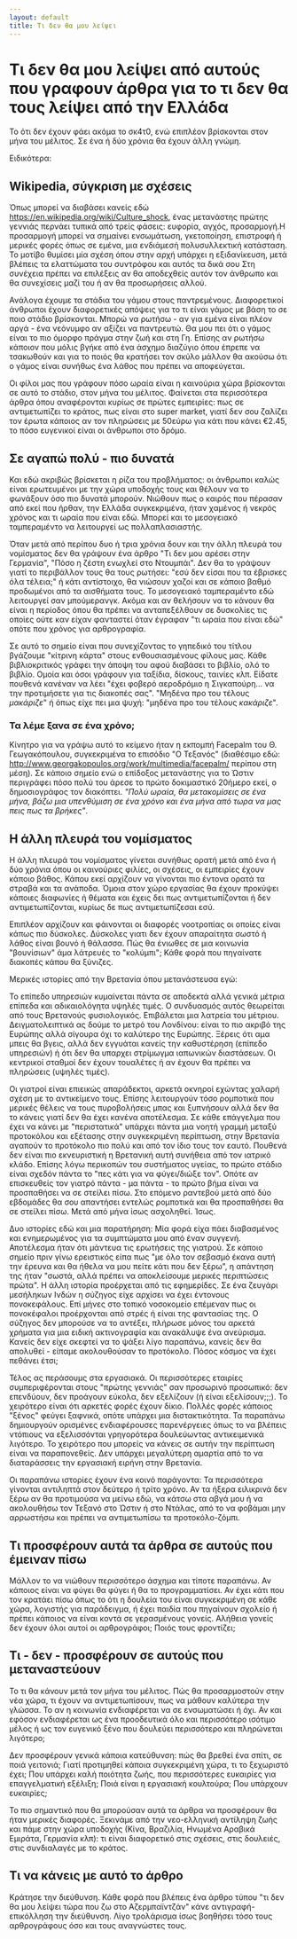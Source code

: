 ```yaml
---
layout: default
title: Τι δεν θα μου λείψει
---
```


# Τι δεν θα μου λείψει από αυτούς που γραφουν άρθρα για το τι δεν θα τους λείψει από την Ελλάδα

Το ότι δεν έχουν φάει ακόμα το σκ4τ0, ενώ επιπλέον βρίσκονται στον μήνα του μέλιτος. Σε ένα ή δύο χρόνια θα έχουν άλλη γνώμη.

Ειδικότερα:

## Wikipedia, σύγκριση με σχέσεις

Όπως μπορεί να διαβάσει κανείς εδώ https://en.wikipedia.org/wiki/Culture_shock, ένας μετανάστης πρώτης γεννιάς περνάει τυπικά από τρείς φάσεις: ευφορία, αγχός, προσαρμογή.Η προσαρμογή μπορεί να σημαίνει ενσωμάτωση, γκετοποίηση, επιστροφή ή μερικές φορές όπως σε εμένα, μια ενδιάμεσή πολυσυλλεκτική κατάσταση. Το μοτίβο θυμίσει μία σχέση όπου στην αρχή υπάρχει η εξιδανίκευση, μετά βλέπεις τα ελαττώματα του συντρόφου και αυτός τα δικά σου  Στη συνέχεια πρέπει να επιλέξεις αν θα αποδεχθείς αυτόν τον άνθρωπο και θα συνεχίσεις μαζί του ή αν θα προσωρήσεις αλλού.

Ανάλογα έχουμε τα στάδια του γάμου στους παντρεμένους. Διαφορετικοί άνθρωποι έχουν διαφορετικές απόψεις για το τι είναι γάμος με βάση το σε ποιο στάδιο βρίσκονται. Μπορώ να ρωτήσω - αν για εμένα είναι πλέον αργά - ένα νεόνυμφο αν αξίζει να παντρευτώ. Θα μου πει ότι ο γάμος είναι το πιο όμορφο πράγμα στην ζωή και στη Γη. Επίσης αν ρωτήσω κάποιον που μόλις βγήκε από ένα άσχημο διαζύγιο όπου έπρεπε να τσακωθούν και για το ποιός θα κρατήσει τον σκύλο μάλλον θα ακούσω ότι ο γάμος είναι συνήθως ένα λάθος που πρέπει να αποφεύγεται.

Οι φίλοι μας που γράφουν πόσο ωραία είναι η καινούρια χώρα βρίσκονται σε αυτό το στάδιο, στον μήνα του μέλιτος. Φαίνεται στα περισσότερα άρθρα όπου αναφέρονται κυρίως σε πρώτες εμπειρίες: πως σε αντιμετωπίζει το κράτος, πως είναι στο super market, γιατί δεν σου ζαλίζει τον έρωτα κάποιος αν τον πληρώσεις με 50εύρω για κάτι που κάνει €2.45, το πόσο ευγενικοί είναι οι άνθρωποι στο δρόμο.

## Σε αγαπώ πολύ - πιο δυνατά

Και εδώ ακριβώς βρίσκεται η ρίζα του προβλήματος: οι άνθρωποι καλώς είναι ερωτευμένοι με την χώρα υποδοχής τους και θέλουν να το φωνάξουν όσο πιο δυνατά μπορούν. Νιώθουν πως ο καιρός που πέρασαν από εκεί που ήρθαν, την Ελλάδα συγκεκριμένα, ήταν χαμένος ή νεκρός χρόνος και τι ωραία που είναι εδώ. Μπορεί και το μεσογειακό ταμπεραμέντο να λειτουργεί ως πολλαπλασιαστής.

Όταν μετά από περίπου δυο ή τρια χρόνια δουν και την άλλη πλευρά του νομίσματος δεν θα γράψουν ένα άρθρο "Τι δεν μου αρέσει στην Γερμανία", "Πόσο η ζέστη ενωχλεί στο Ντουμπάι". Δεν θα το γράψουν γιατί το περιβάλλον τους θα τους ρωτήσει: "εσύ δεν είσαι που τα έβρισκες όλα τέλεια;" ή κάτι αντίστοιχο, θα νιώσουν χαζοί και σε κάποιο βαθμό προδωμένοι από τα αισθήματα τους. Το μεσογειακό ταμπεραμέντο εδώ λειτουργεί σαν μπούμερανγκ. Ακόμα και αν θελήσουν να το κάνουν θα είναι η περίοδος όπου θα πρέπει να ανταπεξέλθουν σε δυσκολίες τις οποίες ούτε καν είχαν φανταστεί όταν έγραφαν "τι ωραία που είναι εδώ" οπότε που χρόνος για αρθρογραφία.

Σε αυτό το σημείο είναι που συνεχίζοντας το γηπεδικό του τίτλου βγάζουμε "κίτρινη κάρτα" στους ενθουσιασμένους φίλους μας. Κάθε βιβλιοκριτικός γράφει την άποψη του αφού διαβάσει το βιβλίο, ολό το βιβλίο. Ομοία και όσοι γράφουν για ταξίδια, δίσκους, ταινίες κλπ. Είδατε πουθενά κανέναν να λέει "έχει φοβερό αεροδρόμιο η Σιγκαπούρη... να την προτιμήσετε για τις διακοπές σας". "Μηδένα προ του τέλους *μακάριζε*" ή όπως είχε πει μια ψυχή: "μηδένα προ του τέλους *κακάριζε*".

### Τα λέμε ξανα σε ένα χρόνο;

Κίνητρο για να γράψω αυτό το κείμενο ήταν η εκπομπή Facepalm του Θ. Γεωγακόπουλου, συγκεκριμένα το επισόδιο "Ο Τεξανός" (διαθέσιμο εδώ: http://www.georgakopoulos.org/work/multimedia/facepalm/ περίπου στη μέση). Σε κάποιο σημείο ενώ ο επίδοξος μετανάστης για το Ώστιν περιγράφει πόσο πολύ του άρεσε το πρώτο δοκιμαστικό 20ήμερο εκεί, ο δημοσιογράφος τον διακόπτει. *"Πολύ ωραία, θα μετακομίσεις σε ένα μήνα, βάζω μια υπενθύμιση σε ένα χρόνο και ένα μήνα από τωρα να μας πεις πως τα βρήκες"*.

## Η άλλη πλευρά του νομίσματος

Η άλλη πλευρά του νομίσματος γίνεται συνήθως ορατή μετά από ένα ή δύο χρόνια όπου οι καινούριες φιλίες, οι σχέσεις, οι εμπειρίες έχουν κάποιο βάθος. Κάπου εκεί αρχίζουν να γίνονται πιο έντονα ορατά τα στραβά και τα ανάποδα. Όμοια στον χώρο εργασίας θα έχουν προκύψει κάποιες διαφωνίες ή θέματα και έχεις δει πως αντιμετωπίζονται ή δεν αντιμετωπίζονται, κυρίως δε πως αντιμετωπίζεσαι εσύ.

Επιπλέον αρχίζουν και φάινονται οι διαφορές νοοτροπίας οι οποίες είναι κάπως πιο δύσκολες. Δύσκολες γιατι δεν έχουν απαραίτητα σωστό ή λάθος είναι βουνό ή θάλασσα. Πώς θα ένιωθες σε μια κοινωνία "βουνίσιων" άμα λάτρευές το "κολύμπι"; Κάθε φορά που πηγαίνατε διακοπές κάπου θα ξύνιζες.

Μερικές ιστορίες από την Βρετανία όπου μετανάστευσα εγώ:

Το επίπεδο υπηρεσιών κυμαίνεται πάντα σε αποδεκτά αλλά γενικά μέτρια επίπεδα και αδικαιολόγητα υψηλές τιμές. Ο συνδυασμός αυτός θεωρείται από τους Βρετανούς φυσιολογικός. Επιβάλεται μια λατρεία του μέτριου. Δειγματολειπτικά ας δούμε το μετρό του Λονδίνου: είναι το πιο ακριβό της Ευρώπης αλλά σίγουρα όχι το καλύτερο της Ευρώπης. Ξέρεις ότι αμα μπεις θα βγεις, αλλά δεν εγγυάται κανείς την καθυστέρηση (επίπεδο υπηρεσιών) ή ότι δεν θα υπαρχει στρίμωγμα ιαπωνικών διαστάσεων. Οι κεντρικοί σταθμοί δεν έχουν τουαλέτες ή αν έχουν θα πρέπει να πληρώσεις (υψηλές τιμές).

Οι γιατροί είναι επιεικώς απαράδεκτοι, αρκετά οκνηροί εχώντας χαλαρή σχέση με το αντικείμενο τους. Επίσης λειτουργούν τόσο ρομποτικά που μερικές θέλεις να τους πυροβολήσεις μπας και ξυπνήσουν αλλά δεν θα το κάνεις γιατί δεν θα έχει κανένα αποτέλεσμα. Σε κάθε επάγγελμα που έχει να κάνει με "περιστατικά" υπάρχει πάντα μια νοητή γραμμή μεταξύ προτοκόλου και εξέτασης στην συγκεκριμένη περίπτωση, στην Βρετανία αγαπούν το προτόκολο πιο πολύ και από τον ίδιο τους τον εαυτό. Πουθενά δεν είναι πιο εκνευριστική η Βρετανική αυτή συνήθεια από τον ιατρικό κλάδο. Επίσης λόγω περικοπών του συστήματος υγείας, το πρώτο στάδιο είναι σχεδόν πάντα το "πες κάτι για να φύγει/διώξε τον". Οπότε αν επισκευθείς τον γιατρό πάντα - μα πάντα - το πρώτο βήμα είναι να προσπαθήσει να σε στείλει πίσω. Στο επόμενο ραντεβού μετά από δύο εβδομάδες θα σου απαντήσει εντελώς ρομποτικά και θα προσπαθήσει θα σε στείλει πίσω. Μετά από μήνα ίσως ασχοληθεί. Ίσως.

Δυο ιστορίες εδώ και μια παρατήρηση: Μία φορά είχα πάει διαβασμένος και ενημερωμένος για τα συμπτώματα μου από έναν συγγενή. Αποτέλεσμα ήταν ότι μάντευα τις ερωτήσεις της γιατρού. Σε κάποιο σημείο πριν γίνω ερειστικός είπα πως "με όλο τον σεβασμό έκανα αυτή την έρευνα και θα ήθελα να μου πείτε κάτι που δεν ξέρω", η απάντηση της ήταν "σωστά, αλλά πρέπει να αποκλείσουμε μερικές περιπτώσεις πρώτα". Η άλλη ιστορία προέρχεται από τις εφημερίδες. Σε ένα ζευγάρι μεσήληκων Ινδών η σύζηγος είχε αρχίσει να έχει έντονους πονοκεφάλους. Επί μήνες στο τοπικό νοσοκομείο επέμεναν πως οι πονοκέφαλοι προέρχονται από στρές ή είναι της φαντασίας της. Ο σύζηγος δεν μπορούσε να το αντέξει, πλήρωσε μόνος του αρκετά χρήματα για μια ειδική ακτινογραφία και ανακάλυψε ένα ανεύρισμα. Κανείς δεν είχε σκεφτεί να το ψάξει λίγο παραπάνω, κανείς δεν θα απολυθεί - είπαμε ακολουθούσαν το προτόκολο. Πόσος κόσμος να έχει πεθάνει έτσι;

Τέλος ας περάσουμς στα εργασιακά. Οι περισσότερες εταιρίες συμπεριφέρονται στους "πρώτης γεννιάς" σαν προσωρινό προσωπικό: δεν επενδύουν, δεν προάγουν εύκολα, δεν εξελίζουν (ή είναι εξελίσουν;;;). Το χειρότερο είναι ότι αρκετές φορές έχουν δίκιο. Πολλές φορές κάποιος "ξένος" φεύγει ξαφνικά, οπότε υπάρχει μια διστακτικότητα. Τα παραπάνω δημιουργούν ορισμένες ενδιαφέρουσες παρενέργειες όπως το να βλέπεις ντόπιους να εξελισσόνται γρηγορότερα δουλεύωντας αντικειμενικά λιγότερο. Το χειρότερο που μπορείς να κάνεις σε αυτήν την περίπτωση είναι να παραπονεθείς. Δεν υπάρχει μεγαλύτερη αμαρτία από το να διαταράσσεις την εργασιακή ειρήνη στην Βρετανία.

Οι παραπάνω ιστορίες έχουν ένα κοινό παράγοντα: Τα περισσότερα γίνονται αντιληπτά στον δεύτερο ή τρίτο χρόνο. Αν τα ήξερα ειλικρινά δεν ξέρω αν θα προτιμούσα να μείνω εδώ, να κάτσω στα αβγά μου ή να ακολουθήσω τον Τεξανό στο Ώστιν ή στο Ντάλας, από το να φοβάμαι μην αρρωστήσω και πρέπει να αντιμετωπίσω τα προτοκόλο-ζόμπι.

## Τι προσφέρουν αυτά τα άρθρα σε αυτούς που έμειναν πίσω

Μάλλον το να νιώθουν περισσότερο άσχημα και τίποτε παραπάνω. Αν κάποιος είναι να φύγει θα φύγει ή θα το προγραμματίσει. Αν έχει κάτι που τον κρατάει πίσω όπως το ότι η δουλεία του είναι συγκεκριμένη σε κάθε χώρα, λογιστής για παράδειγμα, ή έχει παιδία που πηγαίνουν σχολείο ή πρέπει κάποιος να είναι κοντά σε γερασμένους γονείς. Αλήθεια γονείς δεν έχουν όλοι αυτοί οι αρθρογράφοι; Ποιός τους φροντίζει;

## Τι - δεν - προσφέρουν σε αυτούς που μεταναστεύουν

Το τι θα κάνουν μετά τον μήνα του μέλιτος. Πώς θα προσαρμοστούν στην νέα χώρα, τι έχουν να αντιμετωπίσουν, πως να μάθουν καλύτερα την γλώσσα. Το αν η κοινωνία ενδιαφέρεται να σε ενσωματώσει ή όχι. Αν και εφόσον ενδιαφέρεται ως ένα προοδευτικά όλο και περισσότερο ισότιμο μέλος ή ως τον ευγενικό ξένο που δουλεύει περισσότερο και πληρώνεται λιγότερο;

Δεν προσφέρουν γενικά κάποια κατεύθυνση: πώς θα βρεθεί ένα σπίτι, σε ποιά γειτονιά; Γιατί προτιμηθεί κάποια συγκεκριμένη χώρα, τι το ξεχωριστό έχει; Που υπάρχει καλή ποιότητα ζωής, που περισσότερες ευκαιρίες για επαγγελματική εξέλιξη; Ποιά είναι η εργασιακή κουλτούρα; Που υπάρχουν ευκαιρίες;

Το πιο σημαντικό που θα μπορούσαν αυτά τα άρθρα να προσφέρουν θα ήταν μερικές διαφορές. Ξεκινάμε από την νεο-ελληνική αντίληψη ζωής και πάμε στην χώρα υποδοχής (Κίνα, Βραζιλία, Ηνωμένα Αραβικά Εμιράτα, Γερμανία κλπ): τι είναι διαφορετικό στις σχέσεις, στις δουλειές, στις συνδιαλαγές με το κράτος.

## Τι να κάνεις με αυτό το άρθρο

Κράτησε την διεύθυνση. Κάθε φορά που βλέπεις ένα άρθρο τύπου "τι δεν θα μου λείψει τώρα που ζω στο Αζερμπαϊντζάν" κάνε αντιγραφή-επικόλληση την διεύθυνση. Λίγο τρολάρισμα ίσως βοηθήσει τόσο τους αρθρογράφους όσο και τους αναγνώστες τους.

